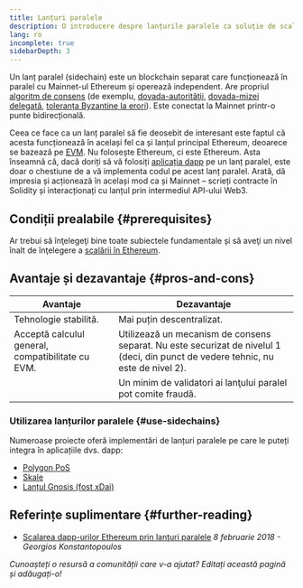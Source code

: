 ```yaml
---
title: Lanțuri paralele
description: O introducere despre lanțurile paralele ca soluție de scalare utilizată actualmente de comunitatea Ethereum.
lang: ro
incomplete: true
sidebarDepth: 3
---
```


Un lanț paralel (sidechain) este un blockchain separat care funcționează în paralel cu Mainnet-ul Ethereum și operează independent. Are propriul [algoritm de consens](/developers/docs/consensus-mechanisms/) (de exemplu, [dovada-autorităţii](https://wikipedia.org/wiki/Proof_of_authority), [dovada-mizei delegată](https://en.bitcoinwiki.org/wiki/DPoS), [toleranța Byzantine la erori](https://decrypt.co/resources/byzantine-fault-tolerance-what-is-it-explained)). Este conectat la Mainnet printr-o punte bidirecțională.

Ceea ce face ca un lanț paralel să fie deosebit de interesant este faptul că acesta funcționează în același fel ca și lanțul principal Ethereum, deoarece se bazează pe [EVM](/developers/docs/evm/). Nu folosește Ethereum, ci este Ethereum. Asta înseamnă că, dacă doriți să vă folosiți [aplicația dapp](/developers/docs/dapps/) pe un lanț paralel, este doar o chestiune de a vă implementa codul pe acest lanț paralel. Arată, dă impresia și acționează în același mod ca și Mainnet – scrieți contracte în Solidity și interacționați cu lanțul prin intermediul API-ului Web3.

## Condiții prealabile {#prerequisites}

Ar trebui să înţelegeţi bine toate subiectele fundamentale și să aveţi un nivel înalt de înţelegere a [scalării în Ethereum](/developers/docs/scaling/).

## Avantaje și dezavantaje {#pros-and-cons}

| Avantaje                                          | Dezavantaje                                                                                                                       |
| ------------------------------------------------- | --------------------------------------------------------------------------------------------------------------------------------- |
| Tehnologie stabilită.                             | Mai puțin descentralizat.                                                                                                         |
| Acceptă calculul general, compatibilitate cu EVM. | Utilizează un mecanism de consens separat. Nu este securizat de nivelul 1 (deci, din punct de vedere tehnic, nu este de nivel 2). |
|                                                   | Un minim de validatori ai lanţului paralel pot comite fraudă.                                                                     |

### Utilizarea lanțurilor paralele {#use-sidechains}

Numeroase proiecte oferă implementări de lanțuri paralele pe care le puteți integra în aplicațiile dvs. dapp:

- [Polygon PoS](https://polygon.technology/solutions/polygon-pos)
- [Skale](https://skale.network/)
- [Lanțul Gnosis (fost xDai)](https://www.xdaichain.com/)

## Referințe suplimentare {#further-reading}

- [Scalarea dapp-urilor Ethereum prin lanţuri paralele](https://medium.com/loom-network/dappchains-scaling-ethereum-dapps-through-sidechains-f99e51fff447) _8 februarie 2018 - Georgios Konstantopoulos_

_Cunoașteți o resursă a comunității care v-a ajutat? Editați această pagină și adăugați-o!_
